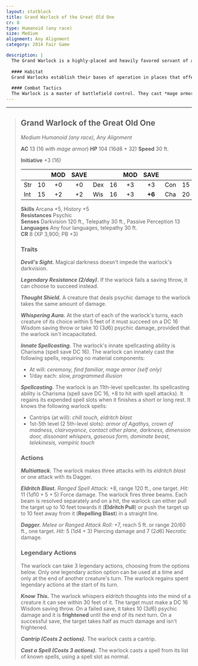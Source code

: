 ```yaml
---
layout: statblock
title: Grand Warlock of the Great Old One
cr: 8
type: Humanoid (any race)
size: Medium
alignment: Any Alignment
category: 2014 Fair Game

description: |
  The Grand Warlock is a highly-placed and heavily favored servant of a powerful entity from the Far Realm, dedicating their life to the pursuit of forbidden knowledge and cosmic power. They often appear calm and charismatic, but their eyes hold the terrifying knowledge of the void, and their mind is a shield against all psychic intrusion.
  
  #### Habitat
  Grand Warlocks establish their bases of operation in places that offer secrecy and power, such as hidden temples beneath bustling cities, ancient libraries dedicated to forgotten deities, or isolated fortresses where they can conduct their terrifying rituals far from prying eyes.
  
  #### Combat Tactics
  The Warlock is a master of battlefield control. They cast *mage armor* before combat, bringing their AC to 16. Their primary attack is a devastating, multi-beam **Eldritch Blast**, which they use with **Eldritch Pull** and **Repelling Blast** to constantly reposition their enemies. They use **Whispering Aura** to punish creatures that come too close, and their spells (*darkness*, *dimension door*) allow for tactical retreats and defensive maneuvers. They use **Legendary Resistance** to ensure their most potent spells succeed and to avoid debilitating effects.
---
```


___
> ## Grand Warlock of the Great Old One
> *Medium Humanoid (any race), Any Alignment*
> 
> **AC** 13 (16 with *mage armor*) **HP** 104 (16d8 + 32) **Speed** 30 ft.
> 
> **Initiative** +3 (16)
>
> | | | MOD | SAVE | | | MOD | SAVE | | | MOD | SAVE |
> |:--|:-:|:----:|:----:|:--|:-:|:----:|:----:|:--|:-:|:----:|:----:|
> |Str| 10| +0 | +0 |Dex| 16| +3 | +3 |Con| 15| +2 | +2 |
> |Int| 15| +2 | +2 |Wis| 16| +3 | **+6** |Cha| 20| +5 | **+8** |
>
> **Skills** Arcana +5, History +5  
> **Resistances** Psychic  
> **Senses** Darkvision 120 ft., Telepathy 30 ft., Passive Perception 13  
> **Languages** Any four languages, telepathy 30 ft.  
> **CR** 8 (XP 3,900; PB +3)
>
> ### Traits
>
> ***Devil's Sight.*** Magical darkness doesn't impede the warlock's darkvision.
>
> ***Legendary Resistance (2/day).*** If the warlock fails a saving throw, it can choose to succeed instead.
>
> ***Thought Shield.*** A creature that deals psychic damage to the warlock takes the same amount of damage.
>
> ***Whispering Aura.*** At the start of each of the warlock's turns, each creature of its choice within 5 feet of it must succeed on a DC 16 Wisdom saving throw or take 10 ($3d6$) psychic damage, provided that the warlock isn't incapacitated.
>
> ***Innate Spellcasting.*** The warlock's innate spellcasting ability is Charisma (spell save DC 16). The warlock can innately cast the following spells, requiring no material components:
> * At will: *ceremony, find familiar, mage armor (self only)*
> * 1/day each: *slow, programmed illusion*
>
> ***Spellcasting.*** The warlock is an 11th-level spellcaster. Its spellcasting ability is Charisma (spell save DC 16, +8 to hit with spell attacks). It regains its expended spell slots when it finishes a short or long rest. It knows the following warlock spells:
> * Cantrips (at will): *chill touch, eldritch blast*
> * 1st-5th level (2 5th-level slots): *armor of Agathys, crown of madness, clairvoyance, contact other plane, darkness, dimension door, dissonant whispers, gaseous form, dominate beast, telekinesis, vampiric touch*
>
> ### Actions
>
> ***Multiattack.*** The warlock makes three attacks with its *eldritch blast* or one attack with its Dagger.
>
> ***Eldritch Blast.*** *Ranged Spell Attack:* +8, range 120 ft., one target. *Hit:* 11 ($1d10 + 5 + 5$) Force damage. The warlock fires three beams. Each beam is resolved separately and on a hit, the warlock can either pull the target up to 10 feet towards it (**Eldritch Pull**) or push the target up to 10 feet away from it (**Repelling Blast**) in a straight line.
>
> ***Dagger.*** *Melee or Ranged Attack Roll:* +7, reach 5 ft. or range 20/60 ft., one target. *Hit:* 5 ($1d4 + 3$) Piercing damage and 7 ($2d6$) Necrotic damage.
>
> ### Legendary Actions
>
> The warlock can take 3 legendary actions, choosing from the options below. Only one legendary action option can be used at a time and only at the end of another creature's turn. The warlock regains spent legendary actions at the start of its turn.
>
> ***Know This.*** The warlock whispers eldritch thoughts into the mind of a creature it can see within 30 feet of it. The target must make a DC 16 Wisdom saving throw. On a failed save, it takes 10 ($3d6$) psychic damage and it is **frightened** until the end of its next turn. On a successful save, the target takes half as much damage and isn't frightened.
>
> ***Cantrip (Costs 2 actions).*** The warlock casts a cantrip.
>
> ***Cast a Spell (Costs 3 actions).*** The warlock casts a spell from its list of known spells, using a spell slot as normal.